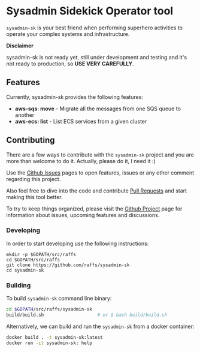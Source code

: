 # Sysadmin Sidekick Operator tool

`sysadmin-sk` is your best friend when performing superhero activities to operate your
complex systems and infrastructure.

**Disclaimer**

sysadmin-sk is not ready yet, still under development and testing and it's not ready to production,
so **USE VERY CAREFULLY**. 

## Features

Currently, sysadmin-sk provides the following features:

* **aws-sqs: move** - Migrate all the messages from one SQS queue to another
* **aws-ecs: list** - List ECS services from a given cluster

## Contributing

There are a few ways to contribute with the `sysadmin-sk` project and you are more
than welcome to do it. Actually, please do it, I need it :)

Use the [Github Issues](https://github.com/raffs/sysadmin-sk/issues) pages to open features, issues
or any other comment regarding this project.

Also feel free to dive into the code and contribute [Pull Requests](https://github.com/raffs/sysadmin-sk/pulls)
and start making this tool better.

To try to keep things organized, please visit the [Github Project](https://github.com/raffs/sysadmin-sk/projects/1) page
for information about issues, upcoming features and discussions.

### Developing

In order to start developing use the following instructions:

```
mkdir -p $GOPATH/src/raffs
cd $GOPATH/src/raffs
git clone https://github.com/raffs/sysadmin-sk
cd sysadmin-sk
```

### Building

To build `sysadmin-sk` command line binary:

```sh
cd $GOPATH/src/raffs/sysadmin-sk
build/build.sh                    # or $ bash build/build.sh
```

Alternatively, we can build and run the `sysadmin-sk` from a docker container: 

```sh
docker build . -t sysadmin-sk:latest
docker run -it sysadmin-sk: help
```

